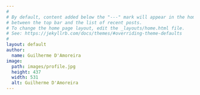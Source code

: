 ```yaml
---
#
# By default, content added below the "---" mark will appear in the home page
# between the top bar and the list of recent posts.
# To change the home page layout, edit the _layouts/home.html file.
# See: https://jekyllrb.com/docs/themes/#overriding-theme-defaults
#
layout: default
author:
  name: Guilherme D'Amoreira
image: 
  path: images/profile.jpg
  height: 437
  width: 531
  alt: Guilherme D'Amoreira
---
```

